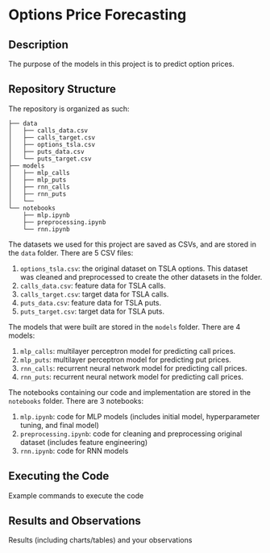 # Options Price Forecasting

## Description
The purpose of the models in this project is to predict option prices. 
 
## Repository Structure
The repository is organized as such:
```
├── data
│   ├── calls_data.csv
│   ├── calls_target.csv
│   ├── options_tsla.csv
│   ├── puts_data.csv
│   └── puts_target.csv
├── models
│	├── mlp_calls
│	├── mlp_puts
│	├── rnn_calls
│	├── rnn_puts
│   └── 
└── notebooks
	├── mlp.ipynb
	├── preprocessing.ipynb
	└── rnn.ipynb
```
 The datasets we used for this project are saved as CSVs, and are stored in the `data` folder. There are 5 CSV files:
 1. `options_tsla.csv`: the original dataset on TSLA options. This dataset was cleaned and preprocessed to create the other datasets in the folder.
 2. `calls_data.csv`: feature data for TSLA calls.
 3. `calls_target.csv`: target data for TSLA calls.
 4. `puts_data.csv`: feature data for TSLA puts.
 5. `puts_target.csv`: target data for TSLA puts.

The models that were built are stored in the `models` folder. There are 4 models:
1. `mlp_calls`: multilayer perceptron model for predicting call prices.
2. `mlp_puts`: multilayer perceptron model for predicting put prices.
3. `rnn_calls`: recurrent neural network model for predicting call prices.
4. `rnn_puts`: recurrent neural network model for predicting call prices.

The notebooks containing our code and implementation are stored in the `notebooks` folder. There are 3 notebooks:
1. `mlp.ipynb`: code for MLP models (includes initial model, hyperparameter tuning, and final model)
2. `preprocessing.ipynb`: code for cleaning and preprocessing original dataset (includes feature engineering) 
3. `rnn.ipynb`: code for RNN models

## Executing the Code
Example commands to execute the code
 
## Results and Observations
Results (including charts/tables) and your observations